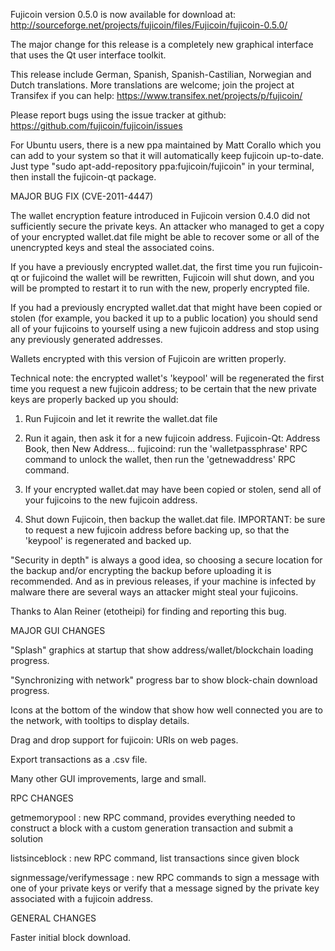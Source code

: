 Fujicoin version 0.5.0 is now available for download at:
http://sourceforge.net/projects/fujicoin/files/Fujicoin/fujicoin-0.5.0/

The major change for this release is a completely new graphical interface that uses the Qt user interface toolkit.

This release include German, Spanish, Spanish-Castilian, Norwegian and Dutch translations. More translations are welcome; join the project at Transifex if you can help:
https://www.transifex.net/projects/p/fujicoin/

Please report bugs using the issue tracker at github:
https://github.com/fujicoin/fujicoin/issues

For Ubuntu users, there is a new ppa maintained by Matt Corallo which you can add to your system so that it will automatically keep fujicoin up-to-date.  Just type "sudo apt-add-repository ppa:fujicoin/fujicoin" in your terminal, then install the fujicoin-qt package.

MAJOR BUG FIX  (CVE-2011-4447)

The wallet encryption feature introduced in Fujicoin version 0.4.0 did not sufficiently secure the private keys. An attacker who
managed to get a copy of your encrypted wallet.dat file might be able to recover some or all of the unencrypted keys and steal the
associated coins.

If you have a previously encrypted wallet.dat, the first time you run fujicoin-qt or fujicoind the wallet will be rewritten, Fujicoin will
shut down, and you will be prompted to restart it to run with the new, properly encrypted file.

If you had a previously encrypted wallet.dat that might have been copied or stolen (for example, you backed it up to a public
location) you should send all of your fujicoins to yourself using a new fujicoin address and stop using any previously generated addresses.

Wallets encrypted with this version of Fujicoin are written properly.

Technical note: the encrypted wallet's 'keypool' will be regenerated the first time you request a new fujicoin address; to be certain that the
new private keys are properly backed up you should:

1. Run Fujicoin and let it rewrite the wallet.dat file

2. Run it again, then ask it for a new fujicoin address.
Fujicoin-Qt: Address Book, then New Address...
fujicoind: run the 'walletpassphrase' RPC command to unlock the wallet,  then run the 'getnewaddress' RPC command.

3. If your encrypted wallet.dat may have been copied or stolen, send  all of your fujicoins to the new fujicoin address.

4. Shut down Fujicoin, then backup the wallet.dat file.
IMPORTANT: be sure to request a new fujicoin address before backing up, so that the 'keypool' is regenerated and backed up.

"Security in depth" is always a good idea, so choosing a secure location for the backup and/or encrypting the backup before uploading it is recommended. And as in previous releases, if your machine is infected by malware there are several ways an attacker might steal your fujicoins.

Thanks to Alan Reiner (etotheipi) for finding and reporting this bug.

MAJOR GUI CHANGES

"Splash" graphics at startup that show address/wallet/blockchain loading progress.

"Synchronizing with network" progress bar to show block-chain download progress.

Icons at the bottom of the window that show how well connected you are to the network, with tooltips to display details.

Drag and drop support for fujicoin: URIs on web pages.

Export transactions as a .csv file.

Many other GUI improvements, large and small.

RPC CHANGES

getmemorypool : new RPC command, provides everything needed to construct a block with a custom generation transaction and submit a solution

listsinceblock : new RPC command, list transactions since given block

signmessage/verifymessage : new RPC commands to sign a message with one of your private keys or verify that a message signed by the private key associated with a fujicoin address.

GENERAL CHANGES

Faster initial block download.
